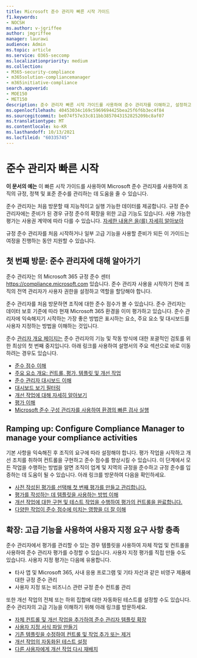 ```yaml
---
title: Microsoft 준수 관리자 빠른 시작 가이드
f1.keywords:
- NOCSH
ms.author: v-jgriffee
author: jmgriffee
manager: laurawi
audience: Admin
ms.topic: article
ms.service: O365-seccomp
ms.localizationpriority: medium
ms.collection:
- M365-security-compliance
- m365solution-compliancemanager
- m365initiative-compliance
search.appverid:
- MOE150
- MET150
description: 준수 관리자 빠른 시작 가이드를 사용하여 준수 관리자를 이해하고, 설정하고, 사용하는 여정을 안내합니다.
ms.openlocfilehash: 40453034c169c5969694425bea25f6f6b3ec4f84
ms.sourcegitcommit: be074f57e33c811bb3857043152825209bc8af07
ms.translationtype: MT
ms.contentlocale: ko-KR
ms.lasthandoff: 10/13/2021
ms.locfileid: "60335745"
---
```

# <a name="compliance-manager-quickstart"></a>준수 관리자 빠른 시작

**이 문서의 예는** 이 빠른 시작 가이드를 사용하여 Microsoft 준수 관리자를 사용하여 조직의 규정, 정책 및 표준 준수를 관리하는 데 도움을 줄 수 있습니다.

준수 관리자는 처음 방문할 때 지능적이고 실행 가능한 데이터를 제공합니다. 규정 준수 관리자에는 준비가 된 경우 규정 준수의 확장을 위한 고급 기능도 있습니다. 사용 가능한 평가는 사용권 계약에 따라 다를 수 있습니다. [자세한 내용은 을(를) 자세히 알아보아](/office365/servicedescriptions/microsoft-365-service-descriptions/microsoft-365-tenantlevel-services-licensing-guidance/microsoft-365-security-compliance-licensing-guidance)

규정 준수 관리자를 처음 시작하거나 일부 고급 기능을 사용할 준비가 되든 이 가이드는 여정을 진행하는 동안 지원할 수 있습니다.

## <a name="first-visit-get-to-know-compliance-manager"></a>첫 번째 방문: 준수 관리자에 대해 알아가기

준수 관리자는 의 Microsoft 365 규정 준수 센터 https://compliance.microsoft.com 있습니다. 준수 관리자 사용을 시작하기 전에 [](compliance-manager-setup.md#set-user-permissions-and-assign-roles) 조직의 전역 관리자가 사용자 권한을 설정하고 역할을 할당해야 합니다.

준수 관리자를 처음 방문하면 조직에 대한 준수 점수가 볼 수 있습니다. 준수 관리자는 데이터 보호 기준에 따라 현재 Microsoft 365 환경을 이미 평가하고 있습니다. 준수 관리자에 익숙해지기 시작하는 가장 좋은 방법은 표시하는 요소, 주요 요소 및 대시보드를 사용자 지정하는 방법을 이해하는 것입니다.

준수 [관리자 개요 페이지는](compliance-manager.md) 준수 관리자의 기능 및 작동 방식에 대한 포괄적인 검토를 위한 최상의 첫 번째 중지입니다. 아래 링크를 사용하여 설명서의 주요 섹션으로 바로 이동하려는 경우도 있습니다.

- [준수 점수 이해](compliance-manager.md#understanding-your-compliance-score)
- [주요 요소 개요: 컨트롤, 평가, 템플릿 및 개선 작업](compliance-manager.md#key-elements-controls-assessments-templates-improvement-actions)
- [준수 관리자 대시보드 이해](compliance-manager-setup.md#understand-the-compliance-manager-dashboard)
- [대시보드 보기 필터링](compliance-manager-setup.md#filtering-your-dashboard-view)
- [개선 작업에 대해 자세히 알아보기](compliance-manager-setup.md#improvement-actions-page)
- [평가 이해](compliance-manager.md#assessments)
- [Microsoft 준수 구성 관리자를 사용하여 환경의 빠른 검사 실행](compliance-manager-mcca.md)

## <a name="ramping-up-configure-compliance-manager-to-manage-your-compliance-activities"></a>Ramping up: Configure Compliance Manager to manage your compliance activities

기본 사항을 익숙해진 후 조직의 요구에 따라 설정해야 합니다. 평가 작업을 시작하고 개선 조치를 취하여 컨트롤을 구현하고 준수 점수를 향상시킬 수 있습니다. 이 단계에서 모든 작업을 수행하는 방법을 알면 조직이 업계 및 지역의 규정을 준수하고 규정 준수를 입증하는 데 도움이 될 수 있습니다. 아래 링크를 방문하여 다음을 확인하세요.

- [사전 작성된 평가를 선택해 첫 번째 평가를 만들고 관리합니다.](compliance-manager-assessments.md)
- [평가를 작성하는 데 템플릿을 사용하는 방법 이해](compliance-manager-templates.md)
- [개선 작업에 대한 구현 및 테스트 작업을 수행하여 평가의 컨트롤을 완료합니다.](compliance-manager-improvement-actions.md)
- [다양한 작업이 준수 점수에 미치는 영향을 더 잘 이해](compliance-score-calculation.md)

## <a name="scaling-up-use-advanced-functionality-to-meet-your-custom-needs"></a>확장: 고급 기능을 사용하여 사용자 지정 요구 사항 충족

준수 관리자에서 평가를 관리할 수 있는 경우 템플릿을 사용하여 자체 작업 및 컨트롤을 사용하여 준수 관리자 평가를 수정할 수 있습니다. 사용자 지정 평가를 직접 만들 수도 있습니다. 사용자 지정 평가는 다음에 유용합니다.

- 타사 앱 및 Microsoft 365, 사내 응용 프로그램 및 기타 자산과 같은 비영구 제품에 대한 규정 준수 관리
- 사용자 지정 또는 비즈니스 관련 규정 준수 컨트롤 관리

또한 개선 작업의 전체 또는 하위 집합에 대한 자동화된 테스트를 설정할 수도 있습니다. 준수 관리자의 고급 기능을 이해하기 위해 아래 링크를 방문하세요.

- [자체 컨트롤 및 개선 작업을 추가하여 준수 관리자 템플릿 확장](compliance-manager-templates-extend.md)
- [사용자 지정 서식 파일 만들기](compliance-manager-templates-create.md)
- [기존 템플릿을 수정하여 컨트롤 및 작업 추가 또는 제거](compliance-manager-templates-modify.md)
- [개선 작업의 자동화된 테스트 설정](compliance-manager-setup.md#set-up-automated-testing)
- [다른 사용자에게 개선 작업 다시 재배치](compliance-manager-setup.md#reassign-improvement-actions-to-another-user)